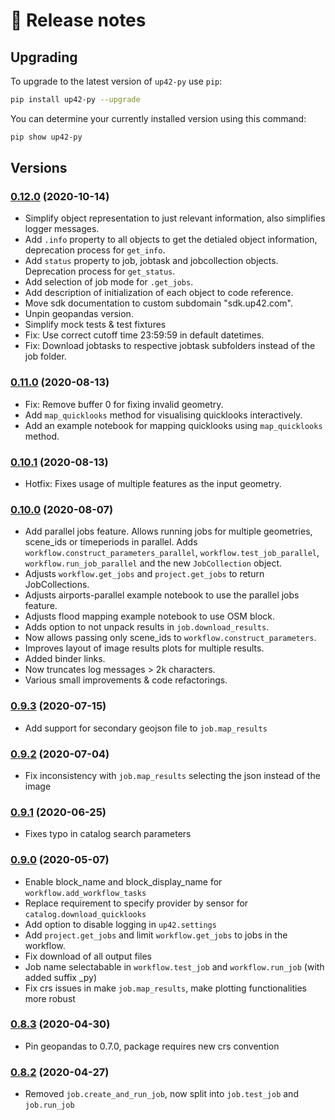 # :calendar: Release notes

## Upgrading

To upgrade to the latest version of `up42-py` use `pip`:

```bash
pip install up42-py --upgrade
```

You can determine your currently installed version using this command:

```bash
pip show up42-py
```

## Versions

### [0.12.0](https://pypi.org/project/up42-py/) (2020-10-14)

- Simplify object representation to just relevant information, also simplifies logger messages.
- Add `.info` property to all objects to get the detialed object information, deprecation process for `get_info`.
- Add `status` property to job, jobtask and jobcollection objects. Deprecation process for `get_status`.
- Add selection of job mode for `.get_jobs`.
- Add description of initialization of each object to code reference.
- Move sdk documentation to custom subdomain "sdk.up42.com".
- Unpin geopandas version.
- Simplify mock tests & test fixtures
- Fix: Use correct cutoff time 23:59:59 in default datetimes.
- Fix: Download jobtasks to respective jobtask subfolders instead of the job folder.


### [0.11.0](https://pypi.org/project/up42-py/) (2020-08-13)
- Fix: Remove buffer 0 for fixing invalid geometry.
- Add `map_quicklooks` method for visualising quicklooks interactively.
- Add an example notebook for mapping quicklooks using `map_quicklooks` method. 


### [0.10.1](https://pypi.org/project/up42-py/) (2020-08-13)
- Hotfix: Fixes usage of multiple features as the input geometry. 


### [0.10.0](https://pypi.org/project/up42-py/) (2020-08-07)
- Add parallel jobs feature. Allows running jobs for multiple geometries, scene_ids or
 timeperiods in parallel. Adds `workflow.construct_parameters_parallel`, 
 `workflow.test_job_parallel`, `workflow.run_job_parallel` and the new `JobCollection` object.
- Adjusts `workflow.get_jobs` and `project.get_jobs` to return JobCollections.
- Adjusts airports-parallel example notebook to use the parallel jobs feature.
- Adjusts flood mapping example notebook to use OSM block.
- Adds option to not unpack results in `job.download_results`.
- Now allows passing only scene_ids to `workflow.construct_parameters`.
- Improves layout of image results plots for multiple results.
- Added binder links.
- Now truncates log messages > 2k characters.
- Various small improvements & code refactorings.

### [0.9.3](https://pypi.org/project/up42-py/) (2020-07-15)
- Add support for secondary geojson file to `job.map_results`

### [0.9.2](https://pypi.org/project/up42-py/) (2020-07-04)
- Fix inconsistency with `job.map_results` selecting the json instead of the image

### [0.9.1](https://pypi.org/project/up42-py/) (2020-06-25)
- Fixes typo in catalog search parameters

### [0.9.0](https://pypi.org/project/up42-py/) (2020-05-07)
- Enable block_name and block_display_name for `workflow.add_workflow_tasks`
- Replace requirement to specify provider by sensor for `catalog.download_quicklooks`
- Add option to disable logging in `up42.settings`
- Add `project.get_jobs` and limit `workflow.get_jobs` to jobs in the workflow.
- Fix download of all output files
- Job name selectabable in `workflow.test_job` and `workflow.run_job` (with added suffix _py)
- Fix crs issues in make `job.map_results`, make plotting functionalities more robust

### [0.8.3](https://pypi.org/project/up42-py/) (2020-04-30)
- Pin geopandas to 0.7.0, package requires new crs convention

### [0.8.2](https://pypi.org/project/up42-py/) (2020-04-27)
- Removed `job.create_and_run_job`, now split into `job.test_job` and `job.run_job`
